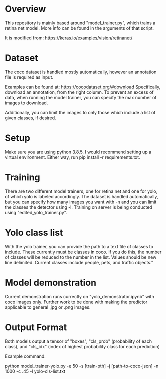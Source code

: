 # Overview

This repository is mainly based around "model_trainer.py", which trains a retina net model. More info can be found in the arguments of that script.

It is modified from: https://keras.io/examples/vision/retinanet/

# Dataset

The coco dataset is handled mostly automatically, however an annotation file is required as input.


Examples can be found at: https://cocodataset.org/#download
Specifically, download an annotation, from the right column. To prevent an excess of data, when running the model trainer, you can specify the max number of images to download.

Additionally, you can limit the images to only those which include a list of given classes, if desired.

# Setup

Make sure you are using python 3.8.5. I would recommend setting up a virtual environment. Either way, run pip install -r requirements.txt.

# Training
There are two different model trainers, one for retina net and one for yolo, of which yolo is labeled accordingly. The dataset is handled automatically, but you can specify how many images you want with -n and you can limit the classes the detector using -l. Training on server is being conducted using "edited_yolo_trainer.py".

# Yolo class list
With the yolo trainer, you can provide the path to a text file of classes to include. These currently must be classes in coco. If you do this, the number of classes will be reduced to the number in the list. Values should be new line delimited. Current classes include people, pets, and traffic objects."

# Model demonstration
Current demonstration runs currectly on "yolo_demonstrator.ipynb" with coco images only. Further work to be done with making the predictor applicable to general .jpg or .png images.

# Output Format
Both models output a tensor of "boxes", "cls_prob" (probability of each class), and "cls_idx" (index of highest probability class for each prediction)

Example command: 

python model_trainer-yolo.py -e 50 -s [train-pth] -j [path-to-coco-json] -n 1000 -c .45 -l yolo-cls-list.txt
